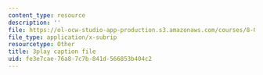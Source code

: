 ```yaml
---
content_type: resource
description: ''
file: https://ol-ocw-studio-app-production.s3.amazonaws.com/courses/8-01sc-classical-mechanics-fall-2016/fe3e7cae76a87c7b841d566853b404c2_CfBeCHrQj_U.srt
file_type: application/x-subrip
resourcetype: Other
title: 3play caption file
uid: fe3e7cae-76a8-7c7b-841d-566853b404c2
---
```

